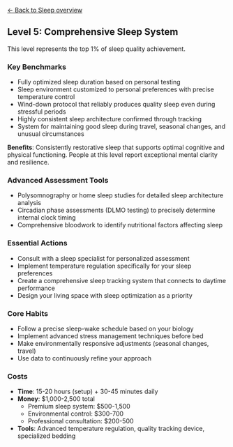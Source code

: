 [← Back to Sleep overview](index)
## Level 5: Comprehensive Sleep System

This level represents the top 1% of sleep quality achievement.

### Key Benchmarks
- Fully optimized sleep duration based on personal testing
- Sleep environment customized to personal preferences with precise temperature control
- Wind-down protocol that reliably produces quality sleep even during stressful periods
- Highly consistent sleep architecture confirmed through tracking
- System for maintaining good sleep during travel, seasonal changes, and unusual circumstances

**Benefits**: Consistently restorative sleep that supports optimal cognitive and physical functioning. People at this level report exceptional mental clarity and resilience.

### Advanced Assessment Tools
- Polysomnography or home sleep studies for detailed sleep architecture analysis
- Circadian phase assessments (DLMO testing) to precisely determine internal clock timing
- Comprehensive bloodwork to identify nutritional factors affecting sleep

### Essential Actions
- Consult with a sleep specialist for personalized assessment
- Implement temperature regulation specifically for your sleep preferences
- Create a comprehensive sleep tracking system that connects to daytime performance
- Design your living space with sleep optimization as a priority

### Core Habits
- Follow a precise sleep-wake schedule based on your biology
- Implement advanced stress management techniques before bed
- Make environmentally responsive adjustments (seasonal changes, travel)
- Use data to continuously refine your approach

### Costs
- **Time**: 15-20 hours (setup) + 30-45 minutes daily
- **Money**: $1,000-2,500 total
  - Premium sleep system: $500-1,500
  - Environmental control: $300-700
  - Professional consultation: $200-500
- **Tools**: Advanced temperature regulation, quality tracking device, specialized bedding
